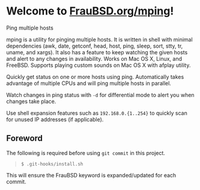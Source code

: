 [//]: # ($FrauBSD: mping/README.md 2018-07-04 06:45:29 +0000 freebsdfrau $)

# Welcome to [FrauBSD.org/mping](https://fraubsd.org/mping)!

Ping multiple hosts

mping is a utility for pinging multiple hosts. It is written in shell with
minimal dependencies (awk, date, getconf, head, host, ping, sleep, sort, stty,
tr, uname, and xargs). It also has a feature to keep watching the given hosts
and alert to any changes in availability. Works on Mac OS X, Linux, and
FreeBSD. Supports playing custom sounds on Mac OS X with afplay utility.

Quickly get status on one or more hosts using ping. Automatically takes
advantage of multiple CPUs and will ping multiple hosts in parallel.

Watch changes in ping status with `-d` for differential mode to alert you when
changes take place.

Use shell expansion features such as `192.168.0.{1..254}` to quickly scan for
unused IP addresses (if applicable).

## Foreword

The following is required before using `git commit` in this project.

> `$ .git-hooks/install.sh`

This will ensure the FrauBSD keyword is expanded/updated for each commit.


